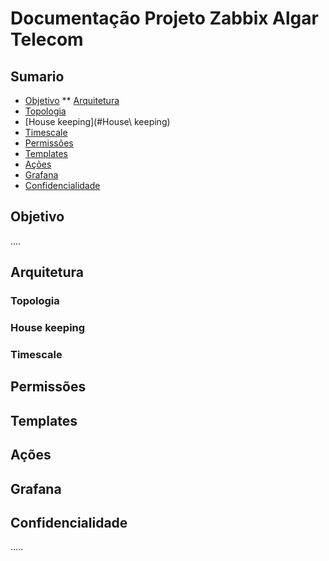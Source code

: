 # Documentação Projeto Zabbix Algar Telecom

## Sumario

* [Objetivo](#Objetivo)
** [Arquitetura](#Arquitetura)
* [Topologia](#Topologia)
* [House keeping](#House\ keeping)
* [Timescale](#Timescale)
* [Permissões](#Permissões)
* [Templates](#Templates)
* [Ações](#Ações)
* [Grafana](#Grafana)
* [Confidencialidade](#Confidencialidade)

## Objetivo

....

## Arquitetura

### Topologia

### House keeping

### Timescale

## Permissões

## Templates

## Ações

## Grafana

## Confidencialidade

.....
